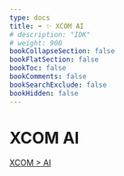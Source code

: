 ```yaml
---
type: docs
title: ➡️ ✨ XCOM AI
# description: "IDK"
# weight: 900
bookCollapseSection: false
bookFlatSection: false
bookToc: false
bookComments: false
bookSearchExclude: false
bookHidden: false
---
```


# XCOM AI

[XCOM > AI](../../../xcom/ai/)

